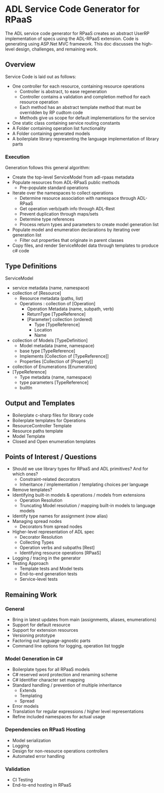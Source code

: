 # ADL Service Code Generator for RPaaS
The ADL service code generator for RPaaS creates an abstract UserRP implementation of specs using the ADL-RPaaS extension.  Code is generating using ASP.Net MVC framework.  This doc discusses the high-level design, challenges, and remaining work.
## Overview
Service Code is laid out as follows:
- One controller for each resource, containing resource operations
  - Controller is abstract, to ease regeneration
  - Controller contains a validation and completion method for each resource operation
  - Each method has an abstract template method that must be overridden by RP cudtom code
  - Methods give us scope for default implementations for the service
- One static class containing service routing constants
- A Folder containing operation list functionality
- A Folder containing generated models
- A boilerplate library representing the language implementation of library parts

### Execution
Generation follows this general algorithm:
- Create the top-level ServiceModel from adl-rpaas metadata
- Populate resources from ADL-RPaaS public methods
  - Pre-populate standard operations
- Iterate over the namespaces to collect operations
  - Determine resource association with namespace through ADL-RPaaS
  - Get operation verb/path info through ADL-Rest
  - Prevent duplication through maps/sets
  - Determine type references
  - Process return types and parameters to create model generation list
- Populate model and enumeration declarations by iterating over generation list
  - Filter out properties that originate in parent classes
- Copy files, and render ServiceModel data through templates to produce c# code
## Type Definitions
ServiceModel
  - service metadata (name, namespace)
  - collection of [Resource]
    - Resource metadata (paths, list)
    - Operations : collection of [Operation]
      - Operation Metadata (name, subpath, verb)
      - ReturnType [TypeReference]
      - [Parameter] collection (ordered)
        - Type [TypeReference]
        - Location
        - Name
  - collection of Models [TypeDefinition]
    - Model metadata (name, namespace)
    - base type [TypeReference]
    - Implements [Collection of [TypeReference]]
    - Properties [Collection of [Property]]
  - collection of Enumerations [Enumeration]
  - [TypeReference]
    - Type metadata (name, namespace)
    - type parameters [TypeReference]
    - builtIn
## Output and Templates
 - Boilerplate c-sharp files for library code
 - Boilerplate templates for Operations
 - ResourceController Template
 - Resource paths template
 - Model Template
 - Closed and Open enumeration templates
## Points of Interest / Questions
- Should we use library types for RPaaS and ADL primitives? And for which ones?
  - Constraint-related decorators
  - Inheritance / implementation / templating choices per language
- Remove templates?
- Identifying built-in models & operations / models from extensions
  - Operation Resolution
  - Truncating Model resolution / mapping built-in models to language models
- Identify type names for assignment (now alias)
- Managing spread nodes
  - Decorators from spread nodes
- Higher-level representation of ADL spec
  - Decorator Resolution
  - Collecting Types
  - Operation verbs and subpaths [Rest]
  - Identifying resource operations [RPaaS]
- Logging / tracing in the generator
- Testing Approach
  - Template tests and Model tests
  - End-to-end generation tests
  - Service-level tests
## Remaining Work
### General
- Bring in latest updates from main (assignments, aliases, enumerations)
- Support for default resource
- Support for extension resources
- Versioning prototype
- Factoring out language-agnostic parts
- Command line options for logging, operation list toggle
### Model Generation in C#
- Boilerplate types for all RPaaS models
- C# reserved word protection and renaming scheme
- C# Identifier character set mapping
- Standard handling / prevention of multiple inheritance
  - Extends
  - Templating
  - Spread
- Error models
- Translation for regular expressions / higher level representations
- Refine included namespaces for actual usage
### Dependencies on RPaaS Hosting
- Model serialization
- Logging
- Design for non-resource operations controllers
- Automated error handling
### Validation
- CI Testing
- End-to-end hosting in RPaaS
